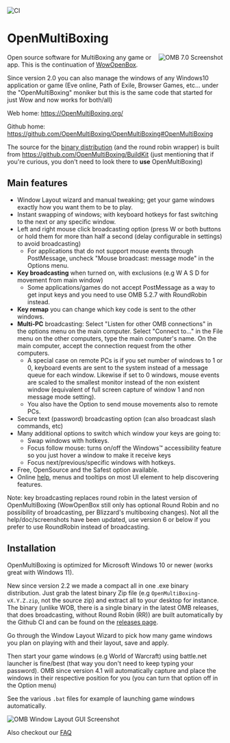 ![CI](https://github.com/OpenMultiBoxing/OpenMultiBoxing/workflows/CI/badge.svg)
# OpenMultiBoxing
<img src="https://OpenMultiBoxing.org/sshot7_0.png" alt="OMB 7.0 Screenshot" align="right">

Open source software for MultiBoxing any game or app. This is the continuation of [WowOpenBox](https://wowopenbox.org/).

Since version 2.0 you can also manage the windows of any Windows10 application or game (Eve online, Path of Exile, Browser Games, etc... under the "OpenMultiBoxing" moniker but this is the same code that started for just Wow and now works for both/all)

Web home: https://OpenMultiBoxing.org/

Github home: https://github.com/OpenMultiBoxing/OpenMultiBoxing#OpenMultiBoxing

The source for the [binary distribution](https://github.com/OpenMultiBoxing/OpenMultiBoxing/releases) (and the round robin wrapper) is built from https://github.com/OpenMultiBoxing/BuildKit (just mentioning that if you're curious, you don't need to look there to **use** OpenMultiBoxing)

## Main features

- Window Layout wizard and manual tweaking; get your game windows exactly how you want them to be to play.
- Instant swapping of windows; with keyboard hotkeys for fast switching to the next or any specific window.
- Left and right mouse click broadcasting option (press W or both buttons or hold them for more than half a second (delay configurable in settings) to avoid broadcasting)
   - For applications that do not support mouse events through PostMessage, uncheck "Mouse broadcast: message mode" in the Options menu.
- **Key broadcasting** when turned on, with exclusions (e.g W A S D for movement from main window)
   - Some applications/games do not accept PostMessage as a way to get input keys and you need to use OMB 5.2.7 with RoundRobin instead.
- **Key remap** you can change which key code is sent to the other windows.
- **Multi-PC** broadcasting: Select "Listen for other OMB connections" in the options menu on the main computer. Select "Connect to..." in the File menu on the other computers, type the main computer's name. On the main computer, accept the connection request from the other computers.
   - A special case on remote PCs is if you set number of windows to 1 or 0, keyboard events are sent to the system instead of a message queue for each window. Likewise if set to 0 windows, mouse events are scaled to the smallest monitor instead of the non existent window (equivalent of full screen capture of window 1 and non message mode setting).
   - You also have the Option to send mouse movements also to remote PCs.
- Secure text (password) broadcasting option (can also broadcast slash commands, etc)
- Many additional options to switch which window your keys are going to:
  - Swap windows with hotkeys.
  - Focus follow mouse: turns on/off the Windows&trade; accessibility feature so you just hover a window to make it receive keys
  - Focus next/previous/specific windows with hotkeys.
- Free, OpenSource and the Safest option available.
- Online [help](https://OpenMultiBoxing.org/help), menus and tooltips on most UI element to help discovering features.

Note: key broadcasting replaces round robin in the latest version of OpenMultiBoxing (WowOpenBox still only has optional Round Robin and no possibility of broadcasting, per Blizzard's multiboxing changes). Not all the help/doc/screenshots have been updated, use version 6 or below if you prefer to use RoundRobin instead of broadcasting.

## Installation

OpenMultiBoxing is optimized for Microsoft Windows 10 or newer (works great with Windows 11).

New since version 2.2 we made a compact all in one .exe binary distribution. Just grab the latest binary Zip file (e.g `OpenMultiBoxing-vX.Y.Z.zip`, not the source zip) and extract all to your desktop for instance. The binary (unlike WOB, there is a single binary in the latest OMB releases, that does broadcasting, without Round Robin (RR)) are built automatically by the Github CI and can be found on the [releases page](https://github.com/OpenMultiBoxing/OpenMultiBoxing/releases).

Go through the Window Layout Wizard to pick how many game windows you plan on playing with and their layout, save and apply.

Then start your game windows (e.g World of Warcraft) using battle.net launcher is fine/best (that way you don't need to keep typing your password). OMB since version 4.1 will automatically capture and place the windows in their respective position for you (you can turn that option off in the Option menu)

See the various `.bat` files for example of launching game windows automatically.

![OMB Window Layout GUI Screenshot](https://wowopenbox.org/sshotWindowLayout.png?src=github)

Also checkout our [FAQ](https://github.com/OpenMultiBoxing/OpenMultiBoxing/wiki/FAQ)
